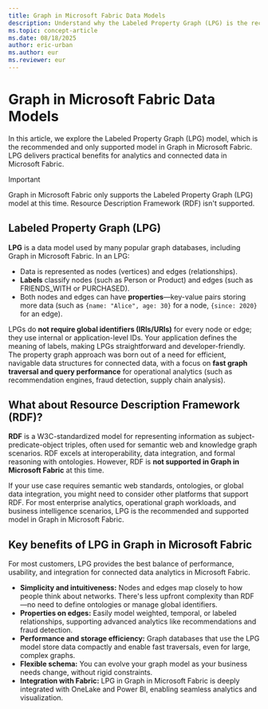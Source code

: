 ```yaml
---
title: Graph in Microsoft Fabric Data Models
description: Understand why the Labeled Property Graph (LPG) is the recommended and only supported model in Graph in Microsoft Fabric, and how it compares to RDF.
ms.topic: concept-article
ms.date: 08/18/2025
author: eric-urban
ms.author: eur
ms.reviewer: eur
---
```


# Graph in Microsoft Fabric Data Models

In this article, we explore the Labeled Property Graph (LPG) model, which is the recommended and only supported model in Graph in Microsoft Fabric. LPG delivers practical benefits for analytics and connected data in Microsoft Fabric.

> [!IMPORTANT]
> Graph in Microsoft Fabric only supports the Labeled Property Graph (LPG) model at this time. Resource Description Framework (RDF) isn't supported. 

## Labeled Property Graph (LPG)

**LPG** is a data model used by many popular graph databases, including Graph in Microsoft Fabric. In an LPG:
- Data is represented as nodes (vertices) and edges (relationships).
- **Labels** classify nodes (such as Person or Product) and edges (such as FRIENDS_WITH or PURCHASED).
- Both nodes and edges can have **properties**—key-value pairs storing more data (such as `{name: "Alice", age: 30}` for a node, `{since: 2020}` for an edge).

LPGs do **not require global identifiers (IRIs/URIs)** for every node or edge; they use internal or application-level IDs. Your application defines the meaning of labels, making LPGs straightforward and developer-friendly. The property graph approach was born out of a need for efficient, navigable data structures for connected data, with a focus on **fast graph traversal and query performance** for operational analytics (such as recommendation engines, fraud detection, supply chain analysis).

## What about Resource Description Framework (RDF)?

**RDF** is a W3C-standardized model for representing information as subject-predicate-object triples, often used for semantic web and knowledge graph scenarios. RDF excels at interoperability, data integration, and formal reasoning with ontologies. However, RDF is **not supported in Graph in Microsoft Fabric** at this time.

If your use case requires semantic web standards, ontologies, or global data integration, you might need to consider other platforms that support RDF. For most enterprise analytics, operational graph workloads, and business intelligence scenarios, LPG is the recommended and supported model in Graph in Microsoft Fabric.

## Key benefits of LPG in Graph in Microsoft Fabric

For most customers, LPG provides the best balance of performance, usability, and integration for connected data analytics in Microsoft Fabric.

- **Simplicity and intuitiveness:** Nodes and edges map closely to how people think about networks. There's less upfront complexity than RDF—no need to define ontologies or manage global identifiers.
- **Properties on edges:** Easily model weighted, temporal, or labeled relationships, supporting advanced analytics like recommendations and fraud detection.
- **Performance and storage efficiency:** Graph databases that use the LPG model store data compactly and enable fast traversals, even for large, complex graphs.
- **Flexible schema:** You can evolve your graph model as your business needs change, without rigid constraints.
- **Integration with Fabric:** LPG in Graph in Microsoft Fabric is deeply integrated with OneLake and Power BI, enabling seamless analytics and visualization.
